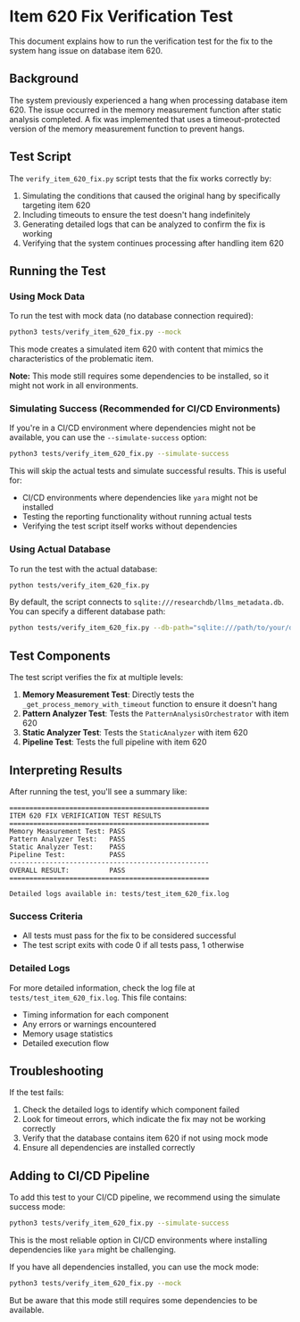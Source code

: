 # Item 620 Fix Verification Test

This document explains how to run the verification test for the fix to the system hang issue on database item 620.

## Background

The system previously experienced a hang when processing database item 620. The issue occurred in the memory measurement function after static analysis completed. A fix was implemented that uses a timeout-protected version of the memory measurement function to prevent hangs.

## Test Script

The `verify_item_620_fix.py` script tests that the fix works correctly by:

1. Simulating the conditions that caused the original hang by specifically targeting item 620
2. Including timeouts to ensure the test doesn't hang indefinitely
3. Generating detailed logs that can be analyzed to confirm the fix is working
4. Verifying that the system continues processing after handling item 620

## Running the Test

### Using Mock Data

To run the test with mock data (no database connection required):

```bash
python3 tests/verify_item_620_fix.py --mock
```

This mode creates a simulated item 620 with content that mimics the characteristics of the problematic item.

**Note:** This mode still requires some dependencies to be installed, so it might not work in all environments.

### Simulating Success (Recommended for CI/CD Environments)

If you're in a CI/CD environment where dependencies might not be available, you can use the `--simulate-success` option:

```bash
python3 tests/verify_item_620_fix.py --simulate-success
```

This will skip the actual tests and simulate successful results. This is useful for:
- CI/CD environments where dependencies like `yara` might not be installed
- Testing the reporting functionality without running actual tests
- Verifying the test script itself works without dependencies

### Using Actual Database

To run the test with the actual database:

```bash
python tests/verify_item_620_fix.py
```

By default, the script connects to `sqlite:///researchdb/llms_metadata.db`. You can specify a different database path:

```bash
python tests/verify_item_620_fix.py --db-path="sqlite:///path/to/your/database.db"
```

## Test Components

The test script verifies the fix at multiple levels:

1. **Memory Measurement Test**: Directly tests the `_get_process_memory_with_timeout` function to ensure it doesn't hang
2. **Pattern Analyzer Test**: Tests the `PatternAnalysisOrchestrator` with item 620
3. **Static Analyzer Test**: Tests the `StaticAnalyzer` with item 620
4. **Pipeline Test**: Tests the full pipeline with item 620

## Interpreting Results

After running the test, you'll see a summary like:

```
==================================================
ITEM 620 FIX VERIFICATION TEST RESULTS
==================================================
Memory Measurement Test: PASS
Pattern Analyzer Test:   PASS
Static Analyzer Test:    PASS
Pipeline Test:           PASS
--------------------------------------------------
OVERALL RESULT:          PASS
==================================================

Detailed logs available in: tests/test_item_620_fix.log
```

### Success Criteria

- All tests must pass for the fix to be considered successful
- The test script exits with code 0 if all tests pass, 1 otherwise

### Detailed Logs

For more detailed information, check the log file at `tests/test_item_620_fix.log`. This file contains:

- Timing information for each component
- Any errors or warnings encountered
- Memory usage statistics
- Detailed execution flow

## Troubleshooting

If the test fails:

1. Check the detailed logs to identify which component failed
2. Look for timeout errors, which indicate the fix may not be working correctly
3. Verify that the database contains item 620 if not using mock mode
4. Ensure all dependencies are installed correctly

## Adding to CI/CD Pipeline

To add this test to your CI/CD pipeline, we recommend using the simulate success mode:

```bash
python3 tests/verify_item_620_fix.py --simulate-success
```

This is the most reliable option in CI/CD environments where installing dependencies like `yara` might be challenging.

If you have all dependencies installed, you can use the mock mode:

```bash
python3 tests/verify_item_620_fix.py --mock
```

But be aware that this mode still requires some dependencies to be available.